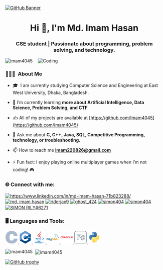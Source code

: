 [![GitHub Banner](https://images-wixmp-ed30a86b8c4ca887773594c2.wixmp.com/f/c83c004e-1370-4756-88e5-4071de797088/de0dib6-0d584820-45d9-49c8-a54d-a33b98ac8372.gif?token=eyJ0eXAiOiJKV1QiLCJhbGciOiJIUzI1NiJ9.eyJzdWIiOiJ1cm46YXBwOjdlMGQxODg5ODIyNjQzNzNhNWYwZDQxNWVhMGQyNmUwIiwiaXNzIjoidXJuOmFwcDo3ZTBkMTg4OTgyMjY0MzczYTVmMGQ0MTVlYTBkMjZlMCIsIm9iaiI6W1t7InBhdGgiOiJcL2ZcL2M4M2MwMDRlLTEzNzAtNDc1Ni04OGU1LTQwNzFkZTc5NzA4OFwvZGUwZGliNi0wZDU4NDgyMC00NWQ5LTQ5YzgtYTU0ZC1hMzNiOThhYzgzNzIuZ2lmIn1dXSwiYXVkIjpbInVybjpzZXJ2aWNlOmZpbGUuZG93bmxvYWQiXX0.oIKwFOK9Aqd8E2YOv8KDWQoSyNhyM_7E6T34Td20ZKE)](https://github.com/Imam4045)
<h1 align="center">Hi 👋, I'm Md. Imam Hasan</h1>
<h3 align="center">CSE student | Passionate about programming, problem solving, and technology.</h3>
<img align="right" alt="Coding" width="400" src="https://camo.githubusercontent.com/2366b34bb903c09617990fb5fff4622f3e941349e846ddb7e73df872a9d21233/68747470733a2f2f63646e2e6472696262626c652e636f6d2f75736572732f3733303730332f73637265656e73686f74732f363538313234332f6176656e746f2e676966">

<p align="left"> <img src="https://komarev.com/ghpvc/?username=imam4045&label=Profile%20views&color=0e75b6&style=flat" alt="imam4045" /> </p>

### 👨🏻‍💻 &nbsp;About Me

- 🎓 &nbsp;I am currently studying Computer Science and Engineering at East West University, Dhaka, Bangladesh.

- 🌱 I’m currently learning **more about Artificial Intelligence, Data Science, Problem Solving, and CTF**

- ✍️ All of my projects are available at [https://github.com/Imam4045](https://github.com/Imam4045)

- 💬 Ask me about **C, C++, Java, SQL, Competitive Programming, technology, or troubleshooting.**

- 📫 How to reach me **imam220826@gmail.com**

- ⚡ Fun fact: I enjoy playing online multiplayer games when I’m not coding! 🎮

<h3 align="left">🌐 Connect with me:</h3>
<p align="left">
<a href="https://www.linkedin.com/in/md-imam-hasan-71b823288/" target="blank"><img align="center" src="https://raw.githubusercontent.com/rahuldkjain/github-profile-readme-generator/master/src/images/icons/Social/linked-in-alt.svg" alt="https://www.linkedin.com/in/md-imam-hasan-71b823288/" height="30" width="40" /></a>
<a href="https://www.facebook.com/imam.hasan456" target="blank"><img align="center" src="https://raw.githubusercontent.com/rahuldkjain/github-profile-readme-generator/master/src/images/icons/Social/facebook.svg" alt="md. imam hasan" height="30" width="40" /></a>
<a href="https://www.instagram.com/riderjax9/" target="blank"><img align="center" src="https://raw.githubusercontent.com/rahuldkjain/github-profile-readme-generator/master/src/images/icons/Social/instagram.svg" alt="riderjax9" height="30" width="40" /></a>
<a href="https://www.codechef.com/users/ghost_424" target="blank"><img align="center" src="https://cdn.jsdelivr.net/npm/simple-icons@3.1.0/icons/codechef.svg" alt="ghost_424" height="30" width="40" /></a>
<a href="https://codeforces.com/profile/simon404" target="blank"><img align="center" src="https://raw.githubusercontent.com/rahuldkjain/github-profile-readme-generator/master/src/images/icons/Social/codeforces.svg" alt="simon404" height="30" width="40" /></a>
<a href="https://www.leetcode.com/simon404" target="blank"><img align="center" src="https://raw.githubusercontent.com/rahuldkjain/github-profile-readme-generator/master/src/images/icons/Social/leet-code.svg" alt="simon404" height="30" width="40" /></a>
<a href="https://discord.gg/ghost265" target="blank"><img align="center" src="https://raw.githubusercontent.com/rahuldkjain/github-profile-readme-generator/master/src/images/icons/Social/discord.svg" alt="SIMON RILY#6271" height="30" width="40" /></a>
</p>

<h3 align="left">🖥️ Languages and Tools:</h3>
<p align="left"> <a href="https://www.cprogramming.com/" target="_blank" rel="noreferrer"> <img src="https://raw.githubusercontent.com/devicons/devicon/master/icons/c/c-original.svg" alt="c" width="40" height="40"/> </a> <a href="https://www.w3schools.com/cpp/" target="_blank" rel="noreferrer"> <img src="https://raw.githubusercontent.com/devicons/devicon/master/icons/cplusplus/cplusplus-original.svg" alt="cplusplus" width="40" height="40"/> </a> <a href="https://www.java.com" target="_blank" rel="noreferrer"> <img src="https://raw.githubusercontent.com/devicons/devicon/master/icons/java/java-original.svg" alt="java" width="40" height="40"/> </a> <a href="https://www.mysql.com/" target="_blank" rel="noreferrer"> <img src="https://raw.githubusercontent.com/devicons/devicon/master/icons/mysql/mysql-original-wordmark.svg" alt="mysql" width="40" height="40"/> </a> <a href="https://www.oracle.com/" target="_blank" rel="noreferrer"> <img src="https://raw.githubusercontent.com/devicons/devicon/master/icons/oracle/oracle-original.svg" alt="oracle" width="40" height="40"/> </a> <a href="https://www.photoshop.com/en" target="_blank" rel="noreferrer"> <img src="https://raw.githubusercontent.com/devicons/devicon/master/icons/photoshop/photoshop-line.svg" alt="photoshop" width="40" height="40"/> </a> <a href="https://www.python.org" target="_blank" rel="noreferrer"> <img src="https://raw.githubusercontent.com/devicons/devicon/master/icons/python/python-original.svg" alt="python" width="40" height="40"/> </a> </p>

<p>
  <img align="left" src="https://github-readme-stats-eight-theta.vercel.app/api/top-langs/?username=imam4045&layout=compact&langs_count=8&theme=tokyonight" alt="imam4045" />
</p>

<p>&nbsp;
  <img align="center" src="https://github-readme-stats-eight-theta.vercel.app/api?username=imam4045&show_icons=true&theme=tokyonight&include_all_commits=true&count_private=true" alt="imam4045" />
</p>

[![GitHub trophy](https://github-profile-trophy.vercel.app/?username=imam4045&theme=onedark)](https://github.com/ryo-ma/github-profile-trophy)
